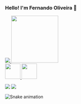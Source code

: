 ### Hello! I'm Fernando Oliveira 👋

<div>
  <a href="https://github.com/fefoliveira">
  <img weight='420' src='https://github-readme-stats.vercel.app/api?username=fefoliveira&show_icons=true&count_private=true&theme=merko' />
  <img height='154' src='https://github-readme-stats.vercel.app/api/top-langs/?username=fefoliveira&layout=compact&langs_count=16&theme=merko' />
</div>

<div>
  <img height='50'  src="https://cdn.jsdelivr.net/gh/devicons/devicon/icons/python/python-original.svg" />
  <img height='50'  src="https://cdn.jsdelivr.net/gh/devicons/devicon/icons/c/c-original.svg" />
</div>

<p></p>
<a href='https://mail.google.com/mail/?view=cm&fs=1&to=ofernando58@gmail.com&su=Hi&body=Say-Something'><img src='https://img.shields.io/badge/Gmail-D14836?style=for-the-badge&logo=gmail&logoColor=white'></a>
<a href='https://www.linkedin.com/in/fernando-oliveira-565475180/'><img src='https://img.shields.io/badge/LinkedIn-0077B5?style=for-the-badge&logo=linkedin&logoColor=white'></a>

![Snake animation](https://github.com/fefoliveira/fefoliveira/nlon/output/github-contribuition-grid-snake.svg)
